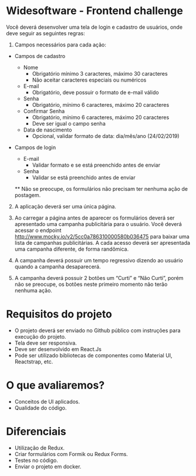 # Widesoftware - Frontend challenge
Você deverá desenvolver uma tela de login e cadastro de usuários, onde deve seguir as seguintes regras:
1) Campos necessários para cada ação:
- Campos de cadastro
  - Nome
    - Obrigatório mínimo 3 caracteres, máximo 30 caracteres
    - Não aceitar caracteres especiais ou numéricos
   - E-mail
     - Obrigatório, deve possuir o formato de e-mail válido
   - Senha
     - Obrigatório, mínimo 6 caracteres, máximo 20 caracteres
   - Confirmar Senha
     - Obrigatório, mínimo 6 caracteres, máximo 20 caracteres
     - Deve ser igual o campo senha
   - Data de nascimento
     - Opcional, validar formato de data: dia/mês/ano (24/02/2019)

- Campos de login
  - E-mail
    - Validar formato e se está preenchido antes de enviar
  - Senha
    - Validar se está preenchido antes de enviar

  ** Não se preocupe, os formulários não precisam ter nenhuma ação de postagem.

2) A aplicação deverá ser uma única página.

3) Ao carregar a página antes de aparecer os formulários deverá ser apresentado uma campanha publicitária para o usuário. Você deverá acessar o endpoint http://www.mocky.io/v2/5cc0a786310000580b036475 para baixar uma lista de campanhas publicitárias. A cada acesso deverá ser apresentada uma campanha diferente, de forma randômica.

4) A campanha deverá possuir um tempo regressivo dizendo ao usuário quando a campanha desaparecerá.

5) A campanha deverá possuir 2 botões um “Curti” e “Não Curti”, porém não se preocupe, os botões neste primeiro momento não terão nenhuma ação.

# Requisitos do projeto
- O projeto deverá ser enviado no Github público com instruções para execução do projeto.
- Tela deve ser responsiva.
- Deve ser desenvolvido em React.Js
- Pode ser utilizado bibliotecas de componentes como Material UI, Reactstrap, etc.

# O que avaliaremos?
- Conceitos de UI aplicados.
- Qualidade do código.

# Diferenciais
- Utilização de Redux.
- Criar formulários com Formik ou Redux Forms.
- Testes no código.
- Enviar o projeto em docker.

